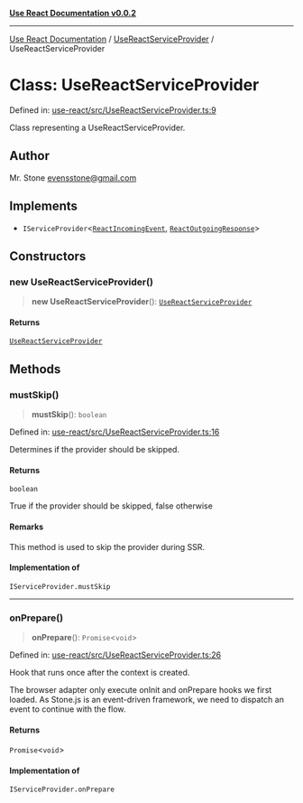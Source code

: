 [**Use React Documentation v0.0.2**](../../README.md)

***

[Use React Documentation](../../modules.md) / [UseReactServiceProvider](../README.md) / UseReactServiceProvider

# Class: UseReactServiceProvider

Defined in: [use-react/src/UseReactServiceProvider.ts:9](https://github.com/stonemjs/use-react/blob/48b0fa89405b138aef5b9a5bc1a85e12108c1404/src/UseReactServiceProvider.ts#L9)

Class representing a UseReactServiceProvider.

## Author

Mr. Stone <evensstone@gmail.com>

## Implements

- `IServiceProvider`\<[`ReactIncomingEvent`](../../declarations/type-aliases/ReactIncomingEvent.md), [`ReactOutgoingResponse`](../../declarations/type-aliases/ReactOutgoingResponse.md)\>

## Constructors

### new UseReactServiceProvider()

> **new UseReactServiceProvider**(): [`UseReactServiceProvider`](UseReactServiceProvider.md)

#### Returns

[`UseReactServiceProvider`](UseReactServiceProvider.md)

## Methods

### mustSkip()

> **mustSkip**(): `boolean`

Defined in: [use-react/src/UseReactServiceProvider.ts:16](https://github.com/stonemjs/use-react/blob/48b0fa89405b138aef5b9a5bc1a85e12108c1404/src/UseReactServiceProvider.ts#L16)

Determines if the provider should be skipped.

#### Returns

`boolean`

True if the provider should be skipped, false otherwise

#### Remarks

This method is used to skip the provider during SSR.

#### Implementation of

`IServiceProvider.mustSkip`

***

### onPrepare()

> **onPrepare**(): `Promise`\<`void`\>

Defined in: [use-react/src/UseReactServiceProvider.ts:26](https://github.com/stonemjs/use-react/blob/48b0fa89405b138aef5b9a5bc1a85e12108c1404/src/UseReactServiceProvider.ts#L26)

Hook that runs once after the context is created.

The browser adapter only execute onInit and onPrepare hooks we first loaded.
As Stone.js is an event-driven framework, we need to dispatch an event to continue with the flow.

#### Returns

`Promise`\<`void`\>

#### Implementation of

`IServiceProvider.onPrepare`
